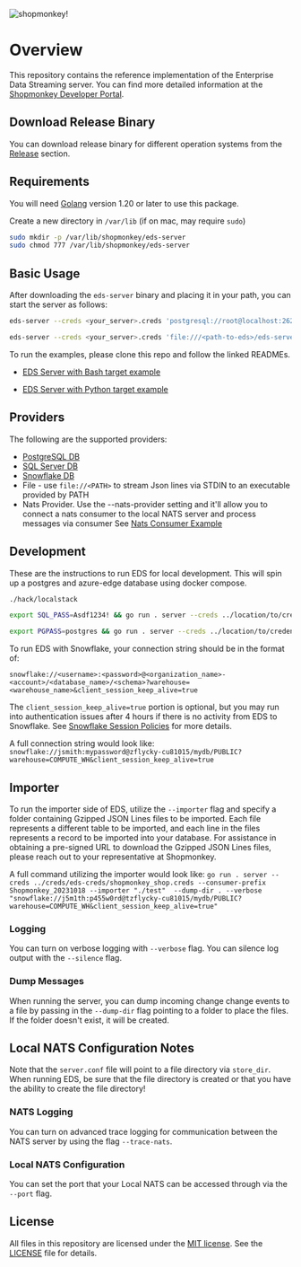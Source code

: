 <!-- markdownlint-disable-file MD024 MD025 MD041 -->

![shopmonkey!](https://www.shopmonkey.io/static/sm-light-logo-2c92d57bf5d188bb44c1b29353579e1f.svg)

# Overview

This repository contains the reference implementation of the Enterprise Data Streaming server. You can find more detailed information at the [Shopmonkey Developer Portal](https://shopmonkey.dev/eds).

## Download Release Binary

You can download release binary for different operation systems from the [Release](https://github.com/shopmonkeyus/eds-server/releases) section.

## Requirements

You will need [Golang](https://go.dev/dl/) version 1.20 or later to use this package.

Create a new directory in `/var/lib` (if on mac, may require `sudo`)

```bash
sudo mkdir -p /var/lib/shopmonkey/eds-server
sudo chmod 777 /var/lib/shopmonkey/eds-server
```

## Basic Usage

After downloading the `eds-server` binary and placing it in your path, you can start the server as follows:

```bash
eds-server --creds <your_server>.creds 'postgresql://root@localhost:26257/test?sslmode=disable'
```

```bash
eds-server --creds <your_server>.creds 'file:///<path-to-eds>/eds-server/echo.sh' --verbose
```

To run the examples, please clone this repo and follow the linked READMEs.

- [EDS Server with Bash target example](./examples/bash/README.md)

- [EDS Server with Python target example](./examples/python/README.md)

## Providers

The following are the supported providers:

- [PostgreSQL DB](https://www.postgresql.org/)
- [SQL Server DB](https://www.microsoft.com/en-us/sql-server)
- [Snowflake DB](https://www.snowflake.com/)
- File - use `file://<PATH>` to stream Json lines via STDIN to an executable provided by PATH
- Nats Provider. Use the --nats-provider setting and it'll allow you to connect a nats consumer to the local NATS server and process messages via consumer
  See [Nats Consumer Example](./examples/python/nats-provider.py)

## Development

These are the instructions to run EDS for local development. This will spin up a postgres and azure-edge database using docker compose.

```bash
./hack/localstack

export SQL_PASS=Asdf1234! && go run . server --creds ../location/to/credential-file "sqlserver://sa:$SQL_PASS@localhost:1433?database=shopmonkey"

export PGPASS=postgres && go run . server --creds ../location/to/credential-file "postgresql://postgres:$PGPASS@localhost:5432/shopmonkey?sslmode=disable"

```

To run EDS with Snowflake, your connection string should be in the format of:

`snowflake://<username>:<password>@<organization_name>-<account>/<database_name>/<schema>?warehouse=<warehouse_name>&client_session_keep_alive=true`

The `client_session_keep_alive=true` portion is optional, but you may run into authentication issues after 4 hours if there is no activity from EDS to Snowflake. See [Snowflake Session Policies](https://docs.snowflake.com/en/user-guide/session-policies) for more details.

A full connection string would look like: `snowflake://jsmith:mypassword@zflycky-cu81015/mydb/PUBLIC?warehouse=COMPUTE_WH&client_session_keep_alive=true`

## Importer

To run the importer side of EDS, utilize the `--importer` flag and specify a folder containing Gzipped JSON Lines files to be imported. Each file represents a different table to be imported, and each line in the files represents a record to be imported into your database. For assistance in obtaining a pre-signed URL to download the Gzipped JSON Lines files, please reach out to your representative at Shopmonkey.

A full command utilizing the importer would look like:
`go run . server --creds ../creds/eds-creds/shopmonkey_shop.creds --consumer-prefix Shopmonkey_20231018 --importer "./test"  --dump-dir . --verbose "snowflake://j5m1th:p455w0rd@tzflycky-cu81015/mydb/PUBLIC?warehouse=COMPUTE_WH&client_session_keep_alive=true" `

### Logging

You can turn on verbose logging with `--verbose` flag.
You can silence log output with the `--silence` flag.

### Dump Messages

When running the server, you can dump incoming change change events to a file by passing in the `--dump-dir` flag pointing to a folder to place the files. If the folder doesn't exist, it will be created.

## Local NATS Configuration Notes

Note that the `server.conf` file will point to a file directory via `store_dir`. When running EDS, be sure that the file directory is created or that you have the ability to create the file directory!

### NATS Logging

You can turn on advanced trace logging for communication between the NATS server by using the flag `--trace-nats`.

### Local NATS Configuration

You can set the port that your Local NATS can be accessed through via the `--port` flag.

## License

All files in this repository are licensed under the [MIT license](https://opensource.org/licenses/MIT). See the [LICENSE](./LICENSE) file for details.

